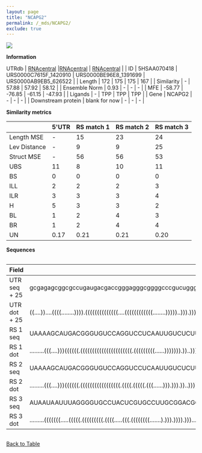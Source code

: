 ```yaml
---
layout: page
title: "NCAPG2"
permalink: /_mds/NCAPG2/
exclude: true
---
```




![](../../alns_9.28.22/aln_5HSAA070418_0.982.png?raw=true)


**Information**
<div style="overflow-x:auto;" markdown="block>
| | 5'UTR       | RS match 1   | RS match 2  | RS match 3 |
| ---- | ----------- | ----------- | ----------- | ----------- |
| Link | <a href="http://utrdb.ba.itb.cnr.it/getutr/5HSAA070418/1" target="_blank" rel="noopener noreferrer">UTRdb</a>   | <a href="https://rnacentral.org/rna/URS0000C7615F/1420910" target="_blank" rel="noopener noreferrer">RNAcentral</a>     |<a href="https://rnacentral.org/rna/URS0000BE96E8/1391699" target="_blank" rel="noopener noreferrer">RNAcentral</a>  | <a href="https://rnacentral.org/rna/URS0000AB9EB5/626522" target="_blank" rel="noopener noreferrer">RNAcentral</a>   |
| ID | 5HSAA070418     | URS0000C7615F_1420910     | URS0000BE96E8_1391699     | URS0000AB9EB5_626522     |
| Length | 172     |  175    | 175   |  167    |
| Similarity | - | 57.88 | 57.92 | 58.12 |
| Ensemble Norm | 0.93 | - | - | - |
| MFE | -58.77 | -76.85 | -61.15 | -47.93 |
| Ligands | - | TPP | TPP | TPP |
| Gene | NCAPG2 | - | - | - |
| Downstream protein | blank for now    |    -    | -  | - |
</div>

**Similarity metrics**

| | 5'UTR       | RS match 1   | RS match 2  | RS match 3 |
| ---- | ----------- | ----------- | ----------- | ----------- |
| Length MSE | - | 15 | 23 | 24 |
| Lev Distance | - | 9 | 9 | 25 |
| Struct MSE | - | 56 | 56 | 53 |
| UBS| 11 | 8 | 10 | 11 |
| BS | 0 | 0 | 0 | 0 |
| ILL | 2 | 2 | 2 | 3 |
| ILR | 3 | 3 | 3 | 4 |
| H | 5 | 3 | 3 | 2 |
| BL | 1 | 2 | 4 | 3 |
| BR | 1 | 2 | 4 | 4 |
| UN | 0.17 | 0.21 | 0.21 | 0.20 |

**Sequences**


<div style="overflow-x:auto;">

<table>
<colgroup>
<col width="30%" />
<col width="70%" />
</colgroup>
<thead>
<tr class="header">
<th>Field</th>
<th>Description</th>
</tr>
</thead>
<tbody>
<tr>
<td markdown="span">UTR seq + 25 </td>
<td markdown="span"> gcgagagcggcgccugaugacgaccgggagggcggggcccgucuggggcgccggcgggugcguuugaaucugguccgagcgcgggaaacggcggguccccgagcccaggguuacaaaauaaaugccauuugaacagugccaucugucATGGAAAAACGTGAGACGTTTGTAC </td>
</tr>
<tr>
<td markdown="span">UTR dot + 25  </td>
<td markdown="span"> ((....))....((((........)))).((((((((((((((....((((((((((((........)))))..))).)))).......))))))))))...))))..................(((..((.((((......)))))))))..((((((...))))))....
</td>
</tr>


<tr>
<td markdown="span">RS 1 seq </td>
<td markdown="span"> UAAAAGCAUGACGGGUGUCCAGGUCCUCAAUUGUCUCUUCCAGCUCAGCUCCGAUGGAAAUUUCUCCAUCGUGAUUCUGAGCUGGAGGAGGCAGUUGAAGACCUGUGUCUGAGAAUAUACCGUAUGAACUUGAUCUAGACAAUUCUAGCGCAUAAGGACAUGCUUCCCCCUCCCC
</td>
</tr>


<tr>
<td markdown="span">RS 1 dot </td>
<td markdown="span"> .........(((....)))((((((.((((((((((((((((((((((.(((((((((......))))))).))..)))))))))))))))))))))).))))))................(((((..((((..(((((....)))))....))))..)))))............
</td>
</tr>


<tr>
<td markdown="span">RS 2 seq </td>
<td markdown="span"> UAAAAGCAUGACGGGUGUCCAGGUCCUCAAUUGUCUCUUCCAGCUCAGCUCCGAAGGAAUUUUCUCCAUCGUGACUCUGACCUGGAAGAGGUAGUUGAAGACCUGUGUCUGAGAAUAUACCGUAUGAACUUGAUCUAGACAAUUCUAGCGCAUAAGGACAUGCUUCCCCCUCCUC
</td>
</tr>


<tr>
<td markdown="span">RS 2 dot </td>
<td markdown="span"> .........(((....)))((((((.(((((((((((((((((.((((.(((((.(((......))).))).))..)))).))))))))))))))))).))))))................(((((..((((..(((((....)))))....))))..)))))............
</td>
</tr>


<tr>
<td markdown="span">RS 3 seq </td>
<td markdown="span"> AUAAUAAUUUAGGGGUGCCUACUCGUGCCUUGCGGACGCUUUGCGCCGUGAGCUAUUCGGUUGAAGCAGUGAGCUGACGAACACGAGCUCCGCGGGGAGCGGCUGAGAACAAACCCUUAUAACCUGAUCCGGGUAAUGCCGGCGAAGAGAAAAUUACUGUUAUAUGC
</td>
</tr>


<tr>
<td markdown="span">RS 3 dot </td>
<td markdown="span"> .........(((((((.....(((((.(((((((((.((((.....(((.((((((((.......).))).)))).))).....))))))))))))).))....))).....)))))))....((...((((......))))...))....................
</td>
</tr>

</tbody>
</table>


</div>


[Back to Table](../../display)
